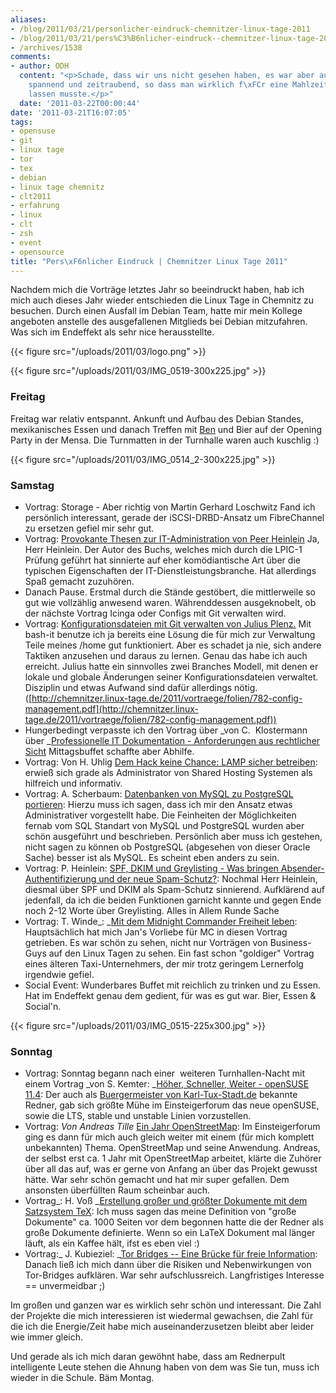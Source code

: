 ```yaml
---
aliases:
- /blog/2011/03/21/personlicher-eindruck-chemnitzer-linux-tage-2011
- /blog/2011/03/21/pers%C3%B6nlicher-eindruck--chemnitzer-linux-tage-2011/
- /archives/1538
comments:
- author: ODH
  content: "<p>Schade, dass wir uns nicht gesehen haben, es war aber auch alles so
    spannend und zeitraubend, so dass man wirklich f\xFCr eine Mahlzeit etwas sausen
    lassen musste.</p>"
  date: '2011-03-22T00:00:44'
date: '2011-03-21T16:07:05'
tags:
- opensuse
- git
- linux tage
- tor
- tex
- debian
- linux tage chemnitz
- clt2011
- erfahrung
- linux
- clt
- zsh
- event
- opensource
title: "Pers\xF6nlicher Eindruck | Chemnitzer Linux Tage 2011"
---
```


Nachdem mich die Vorträge letztes Jahr so beeindruckt haben, hab ich mich
auch dieses Jahr wieder entschieden die Linux Tage in Chemnitz zu besuchen.
Durch einen Ausfall im Debian Team, hatte mir mein Kollege angeboten
anstelle des ausgefallenen Mitglieds bei Debian mitzufahren. Was sich im
Endeffekt als sehr nice herausstellte.

{{< figure src="/uploads/2011/03/logo.png" >}}

{{< figure src="/uploads/2011/03/IMG_0519-300x225.jpg" >}}

### Freitag

Freitag war relativ entspannt. Ankunft und Aufbau des Debian Standes,
mexikanisches Essen und danach Treffen mit [Ben](http://zeroathome.de/) und
Bier auf der Opening Party in der Mensa. Die Turnmatten in der Turnhalle
waren auch kuschlig :)

{{< figure src="/uploads/2011/03/IMG_0514_2-300x225.jpg" >}}

### Samstag

* Vortrag: Storage - Aber richtig von Martin Gerhard Loschwitz Fand ich
  persönlich interessant, gerade der iSCSI-DRBD-Ansatz um FibreChannel zu
  ersetzen gefiel mir sehr gut.
* Vortrag: [Provokante Thesen zur IT-Administration von Peer Heinlein](http://chemnitzer.linux-tage.de/2011/vortraege/745) Ja, Herr
  Heinlein. Der Autor des Buchs, welches mich durch die LPIC-1 Prüfung
  geführt hat sinnierte auf eher komödiantische Art über die typischen
  Eigenschaften der IT-Dienstleistungsbranche. Hat allerdings Spaß
  gemacht zuzuhören.
* Danach Pause. Erstmal durch die Stände gestöbert, die mittlerweile so
  gut wie vollzählig anwesend waren. Währenddessen ausgeknobelt, ob der
  nächste Vortrag Icinga oder Configs mit Git verwalten wird.
* Vortrag: [Konfigurationsdateien mit Git verwalten von Julius Plenz.](http://chemnitzer.linux-tage.de/2011/vortraege/782) Mit bash-it
  benutze ich ja bereits eine Lösung die für mich zur Verwaltung Teile
  meines /home gut funktioniert. Aber es schadet ja nie, sich andere
  Taktiken anzusehen und daraus zu lernen. Genau das habe ich auch
  erreicht. Julius hatte ein sinnvolles zwei Branches Modell, mit denen
  er lokale und globale Änderungen seiner Konfigurationsdateien
  verwaltet. Disziplin und etwas Aufwand sind dafür allerdings nötig.
  ([http://chemnitzer.linux-tage.de/2011/vortraege/folien/782-config-management.pdf](http://chemnitzer.linux-tage.de/2011/vortraege/folien/782-config-management.pdf))
* Hungerbedingt verpasste ich den Vortrag über _von C.  Klostermann über
  _[Professionelle IT Dokumentation - Anforderungen aus rechtlicher Sicht](http://chemnitzer.linux-tage.de/2011/vortraege/626)
  Mittagsbuffet schaffte aber Abhilfe.
* Vortrag: Von H. Uhlig [Dem Hack keine Chance: LAMP sicher betreiben](http://chemnitzer.linux-tage.de/2011/vortraege/736): erwieß
  sich grade als Administrator von Shared Hosting Systemen als hilfreich
  und informativ.
* Vortrag: A. Scherbaum: [Datenbanken von MySQL zu PostgreSQL portieren](http://chemnitzer.linux-tage.de/2011/vortraege/635): Hierzu
  muss ich sagen, dass ich mir den Ansatz etwas Administrativer
  vorgestellt habe. Die Feinheiten der Möglichkeiten fernab vom SQL
  Standart von MySQL und PostgreSQL wurden aber schön ausgeführt und
  beschrieben. Persönlich aber muss ich gestehen, nicht sagen zu können
  ob PostgreSQL (abgesehen von dieser Oracle Sache) besser ist als MySQL.
  Es scheint eben anders zu sein.
* Vortrag: P. Heinlein: [SPF, DKIM und Greylisting - Was bringen Absender-Authentifizierung und der neue Spam-Schutz?](http://chemnitzer.linux-tage.de/2011/vortraege/742): Nochmal Herr
  Heinlein, diesmal über SPF und DKIM als Spam-Schutz sinnierend.
  Aufklärend auf jedenfall, da ich die beiden Funktionen garnicht kannte
  und gegen Ende noch 2-12 Worte über Greylisting. Alles in Allem Runde
  Sache
* Vortrag: T. Winde_: _[Mit dem Midnight Commander Freiheit leben](http://chemnitzer.linux-tage.de/2011/vortraege/750):
  Hauptsächlich hat mich Jan's Vorliebe für MC in diesen Vortrag
  getrieben. Es war schön zu sehen, nicht nur Vorträgen von Business-Guys
  auf den Linux Tagen zu sehen. Ein fast schon "goldiger" Vortrag eines
  älteren Taxi-Unternehmers, der mir trotz geringem Lernerfolg irgendwie
  gefiel.
* Social Event: Wunderbares Buffet mit reichlich zu trinken und zu Essen.
  Hat im Endeffekt genau dem gedient, für was es gut war. Bier, Essen &
  Social'n.

{{< figure src="/uploads/2011/03/IMG_0515-225x300.jpg" >}}

### Sonntag

* Vortrag: Sonntag begann nach einer  weiteren Turnhallen-Nacht mit einem
  Vortrag _von S. Kemter: _[Höher, Schneller, Weiter - openSUSE 11.4](http://chemnitzer.linux-tage.de/2011/vortraege/690): Der auch als
  [Buergermeister von Karl-Tux-Stadt.de](http://karl-tux-stadt.de/ktuxs/)
  bekannte Redner, gab sich größte Mühe im Einsteigerforum das neue openSUSE,
  sowie die LTS, stable und unstable Linien vorzustellen.
* Vortrag: _Von Andreas Tille_ [Ein Jahr OpenStreetMap](http://chemnitzer.linux-tage.de/2011/vortraege/636): Im
  Einsteigerforum ging es dann für mich auch gleich weiter mit einem (für
  mich komplett unbekannten) Thema. OpenStreetMap und seine Anwendung.
  Andreas, der selbst erst ca. 1 Jahr mit OpenStreetMap arbeitet, klärte
  die Zuhörer über all das auf, was er gerne von Anfang an über das
  Projekt gewusst hätte. War sehr schön gemacht und hat mir super
  gefallen. Dem ansonsten überfüllten Raum scheinbar auch.
* Vortrag_: H. Voß _[Erstellung großer und größter Dokumente mit dem Satzsystem TeX](http://chemnitzer.linux-tage.de/2011/vortraege/720): Ich muss
  sagen das meine Definition von "große Dokumente" ca. 1000 Seiten vor
  dem begonnen hatte die der Redner als große Dokumente definierte. Wenn
  so ein LaTeX Dokument mal länger läuft, als ein Kaffee hält, ifst es
  eben viel :)
* Vortrag:_ J. Kubieziel: _[Tor Bridges -- Eine Brücke für freie Information](http://chemnitzer.linux-tage.de/2011/vortraege/796):
  Danach ließ ich mich dann über die Risiken und Nebenwirkungen von
  Tor-Bridges aufklären. War sehr aufschlussreich. Langfristiges
  Interesse == unvermeidbar ;)

Im großen und ganzen war es wirklich sehr schön und interessant. Die Zahl
der Projekte die mich interessieren ist wiedermal gewachsen, die Zahl für
die ich die Energie/Zeit habe mich auseinanderzusetzen bleibt aber leider
wie immer gleich.

Und gerade als ich mich daran gewöhnt habe, dass am Rednerpult intelligente
Leute stehen die Ahnung haben von dem was Sie tun, muss ich wieder in die
Schule. Bäm Montag.
